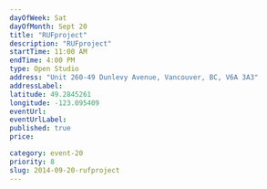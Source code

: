 ```yaml
---
dayOfWeek: Sat
dayOfMonth: Sept 20
title: "RUFproject"
description: "RUFproject"
startTime: 11:00 AM
endTime: 4:00 PM
type: Open Studio
address: "Unit 260-49 Dunlevy Avenue, Vancouver, BC, V6A 3A3"
addressLabel: 
latitude: 49.2845261
longitude: -123.095409
eventUrl: 
eventUrlLabel: 
published: true
price: 

category: event-20
priority: 8
slug: 2014-09-20-rufproject
---
```

